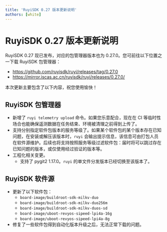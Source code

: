 ```yaml
---
title: 'RuyiSDK 0.27 版本更新说明'
authors: [white]
---
```


# RuyiSDK 0.27 版本更新说明

RuyiSDK 0.27 现已发布，对应的包管理器版本也为 0.27.0。您可前往以下位置之一下载 RuyiSDK 包管理器：

+ https://github.com/ruyisdk/ruyi/releases/tag/0.27.0
+ https://mirror.iscas.ac.cn/ruyisdk/ruyi/releases/0.27.0/

本次更新主要包含了以下内容，祝您使用愉快！

## RuyiSDK 包管理器

+ 新增了 `ruyi telemetry upload` 命令。如果您乐意配合，现在在 CI 等临时性场合也能确保遥测数据在任务结束、环境被清理之前得到上传了。
+ 支持分别指定软件包版本的服务等级了。如果某个软件包的某个版本存在已知问题，在安装或解压该版本时，`ruyi` 会输出提示信息，该信息可由打包人员在软件源维护。后续也将支持按照服务等级过滤软件包：届时将可以跳过存在已知问题的版本，或仅使用经过验证的版本等。
+ 工程化相关变更。
  + 支持了 pygit2 1.17.0。`ruyi` 的单文件分发版本已经切换至该版本了。

## RuyiSDK 软件源

+ 更新了以下软件包：
  + `board-image/buildroot-sdk-milkv-duo`
  + `board-image/buildroot-sdk-milkv-duo256m`
  + `board-image/buildroot-sdk-milkv-duos-sd`
  + `board-image/uboot-revyos-sipeed-lpi4a-16g`
  + `board-image/uboot-revyos-sipeed-lpi4a-8g`
+ 修复了一些软件包得到自动化版本升级之后，无法正常下载的问题。
